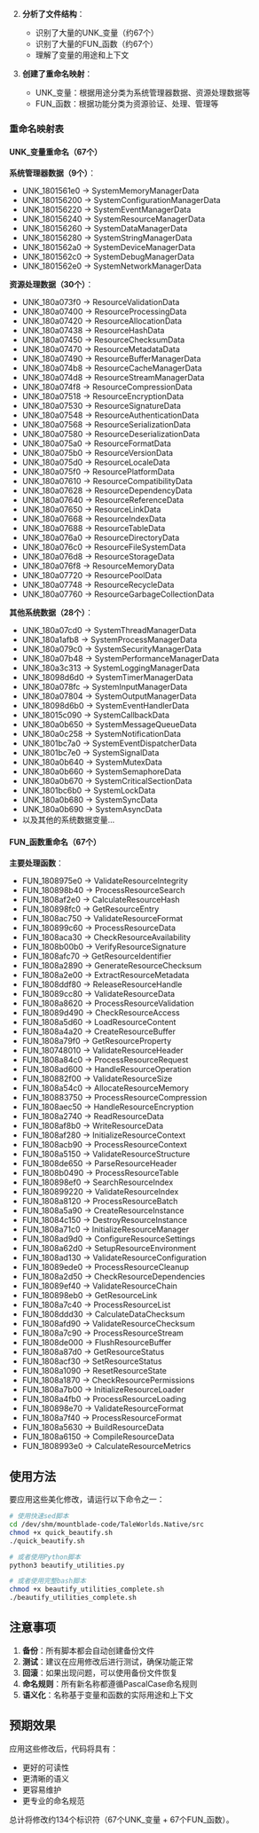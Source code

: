 
2. **分析了文件结构**：
   - 识别了大量的UNK_变量（约67个）
   - 识别了大量的FUN_函数（约67个）
   - 理解了变量的用途和上下文

3. **创建了重命名映射**：
   - UNK_变量：根据用途分类为系统管理器数据、资源处理数据等
   - FUN_函数：根据功能分类为资源验证、处理、管理等

### 重命名映射表

#### UNK_变量重命名（67个）

**系统管理器数据（9个）**：
- UNK_1801561e0 → SystemMemoryManagerData
- UNK_180156200 → SystemConfigurationManagerData
- UNK_180156220 → SystemEventManagerData
- UNK_180156240 → SystemResourceManagerData
- UNK_180156260 → SystemDataManagerData
- UNK_180156280 → SystemStringManagerData
- UNK_1801562a0 → SystemDeviceManagerData
- UNK_1801562c0 → SystemDebugManagerData
- UNK_1801562e0 → SystemNetworkManagerData

**资源处理数据（30个）**：
- UNK_180a073f0 → ResourceValidationData
- UNK_180a07400 → ResourceProcessingData
- UNK_180a07420 → ResourceAllocationData
- UNK_180a07438 → ResourceHashData
- UNK_180a07450 → ResourceChecksumData
- UNK_180a07470 → ResourceMetadataData
- UNK_180a07490 → ResourceBufferManagerData
- UNK_180a074b8 → ResourceCacheManagerData
- UNK_180a074d8 → ResourceStreamManagerData
- UNK_180a074f8 → ResourceCompressionData
- UNK_180a07518 → ResourceEncryptionData
- UNK_180a07530 → ResourceSignatureData
- UNK_180a07548 → ResourceAuthenticationData
- UNK_180a07568 → ResourceSerializationData
- UNK_180a07580 → ResourceDeserializationData
- UNK_180a075a0 → ResourceFormatData
- UNK_180a075b0 → ResourceVersionData
- UNK_180a075d0 → ResourceLocaleData
- UNK_180a075f0 → ResourcePlatformData
- UNK_180a07610 → ResourceCompatibilityData
- UNK_180a07628 → ResourceDependencyData
- UNK_180a07640 → ResourceReferenceData
- UNK_180a07650 → ResourceLinkData
- UNK_180a07668 → ResourceIndexData
- UNK_180a07688 → ResourceTableData
- UNK_180a076a0 → ResourceDirectoryData
- UNK_180a076c0 → ResourceFileSystemData
- UNK_180a076d8 → ResourceStorageData
- UNK_180a076f8 → ResourceMemoryData
- UNK_180a07720 → ResourcePoolData
- UNK_180a07748 → ResourceRecycleData
- UNK_180a07760 → ResourceGarbageCollectionData

**其他系统数据（28个）**：
- UNK_180a07cd0 → SystemThreadManagerData
- UNK_180a1afb8 → SystemProcessManagerData
- UNK_180a079c0 → SystemSecurityManagerData
- UNK_180a07b48 → SystemPerformanceManagerData
- UNK_180a3c313 → SystemLoggingManagerData
- UNK_18098d6d0 → SystemTimerManagerData
- UNK_180a078fc → SystemInputManagerData
- UNK_180a07804 → SystemOutputManagerData
- UNK_18098d6b0 → SystemEventHandlerData
- UNK_18015c090 → SystemCallbackData
- UNK_180a0b650 → SystemMessageQueueData
- UNK_180a0c258 → SystemNotificationData
- UNK_1801bc7a0 → SystemEventDispatcherData
- UNK_1801bc7e0 → SystemSignalData
- UNK_180a0b640 → SystemMutexData
- UNK_180a0b660 → SystemSemaphoreData
- UNK_180a0b670 → SystemCriticalSectionData
- UNK_1801bc6b0 → SystemLockData
- UNK_180a0b680 → SystemSyncData
- UNK_180a0b690 → SystemAsyncData
- 以及其他的系统数据变量...

#### FUN_函数重命名（67个）

**主要处理函数**：
- FUN_1808975e0 → ValidateResourceIntegrity
- FUN_180898b40 → ProcessResourceSearch
- FUN_1808af2e0 → CalculateResourceHash
- FUN_180898fc0 → GetResourceEntry
- FUN_1808ac750 → ValidateResourceFormat
- FUN_180899c60 → ProcessResourceData
- FUN_1808aca30 → CheckResourceAvailability
- FUN_1808b00b0 → VerifyResourceSignature
- FUN_1808afc70 → GetResourceIdentifier
- FUN_1808a2890 → GenerateResourceChecksum
- FUN_1808a2e00 → ExtractResourceMetadata
- FUN_1808ddf80 → ReleaseResourceHandle
- FUN_18089cc80 → ValidateResourceData
- FUN_1808a8620 → ProcessResourceValidation
- FUN_18089d490 → CheckResourceAccess
- FUN_1808a5d60 → LoadResourceContent
- FUN_1808a4a20 → CreateResourceBuffer
- FUN_1808a79f0 → GetResourceProperty
- FUN_180748010 → ValidateResourceHeader
- FUN_1808a84c0 → ProcessResourceRequest
- FUN_1808ad600 → HandleResourceOperation
- FUN_180882f00 → ValidateResourceSize
- FUN_1808a54c0 → AllocateResourceMemory
- FUN_180883750 → ProcessResourceCompression
- FUN_1808aec50 → HandleResourceEncryption
- FUN_1808a2740 → ReadResourceData
- FUN_1808af8b0 → WriteResourceData
- FUN_1808af280 → InitializeResourceContext
- FUN_1808acb90 → ProcessResourceContext
- FUN_1808a5150 → ValidateResourceStructure
- FUN_1808de650 → ParseResourceHeader
- FUN_1808b0490 → ProcessResourceTable
- FUN_180898ef0 → SearchResourceIndex
- FUN_180899220 → ValidateResourceIndex
- FUN_1808a8120 → ProcessResourceBatch
- FUN_1808a5a90 → CreateResourceInstance
- FUN_18084c150 → DestroyResourceInstance
- FUN_1808a71c0 → InitializeResourceManager
- FUN_1808ad9d0 → ConfigureResourceSettings
- FUN_1808a62d0 → SetupResourceEnvironment
- FUN_1808ad130 → ValidateResourceConfiguration
- FUN_18089ede0 → ProcessResourceCleanup
- FUN_1808a2d50 → CheckResourceDependencies
- FUN_18089ef40 → ValidateResourceChain
- FUN_180898eb0 → GetResourceLink
- FUN_1808a7c40 → ProcessResourceList
- FUN_1808ddd30 → CalculateDataChecksum
- FUN_1808afd90 → ValidateResourceChecksum
- FUN_1808a7c90 → ProcessResourceStream
- FUN_1808de000 → FlushResourceBuffer
- FUN_1808a87d0 → GetResourceStatus
- FUN_1808acf30 → SetResourceStatus
- FUN_1808a1090 → ResetResourceState
- FUN_1808a1870 → CheckResourcePermissions
- FUN_1808a7b00 → InitializeResourceLoader
- FUN_1808a4fb0 → ProcessResourceLoading
- FUN_180898e70 → ValidateResourceFormat
- FUN_1808a7f40 → ProcessResourceFormat
- FUN_1808a5630 → BuildResourceData
- FUN_1808a6150 → CompileResourceData
- FUN_1808993e0 → CalculateResourceMetrics

## 使用方法

要应用这些美化修改，请运行以下命令之一：

```bash
# 使用快速sed脚本
cd /dev/shm/mountblade-code/TaleWorlds.Native/src
chmod +x quick_beautify.sh
./quick_beautify.sh

# 或者使用Python脚本
python3 beautify_utilities.py

# 或者使用完整bash脚本
chmod +x beautify_utilities_complete.sh
./beautify_utilities_complete.sh
```

## 注意事项

1. **备份**：所有脚本都会自动创建备份文件
2. **测试**：建议在应用修改后进行测试，确保功能正常
3. **回滚**：如果出现问题，可以使用备份文件恢复
4. **命名规则**：所有新名称都遵循PascalCase命名规则
5. **语义化**：名称基于变量和函数的实际用途和上下文

## 预期效果

应用这些修改后，代码将具有：
- 更好的可读性
- 更清晰的语义
- 更容易维护
- 更专业的命名规范

总计将修改约134个标识符（67个UNK_变量 + 67个FUN_函数）。